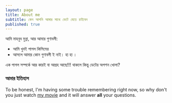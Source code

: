 ```yaml
---
layout: page
title: About me
subtitle: কেন আপনি আমার সাথে ডেটে যেতে চাইবেন
published: true
---
```


আমি মাহবুব মুন্না, আর আমার গুণাবলী:

- আমি খুবই পাগল কিসিমের
- আসলে আমার কোন গুণাবলী ই নাই। হা হা ।

এক পাগল সম্পর্কে  আর কারই বা আগ্রহ আছে!!! থাকলে কিন্তু ডেটের অপশন  খোলা?

### আমার ইতিহাস

To be honest, I'm having some trouble remembering right now, so why don't you just watch [my movie](http://en.wikipedia.org/wiki/The_Princess_Bride_%28film%29) and it will answer **all** your questions.
